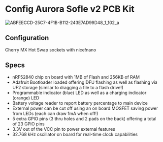 # Config Aurora Sofle v2 PCB Kit 

![ABFEECCD-25C7-4F1B-B112-243E7AD99D48_1_102_a](https://github.com/Traxmaxx/zmk-config/assets/320272/235f34a0-26d6-4285-a514-ffe47be3d2c8)

## Configuration
Cherry MX Hot Swap sockets with nice!nano

## Specs
- nRF52840 chip on board with 1MB of Flash and 256KB of RAM
- Adafruit Bootloader loaded offering DFU flashing as well as flashing via UF2 storage (similar to dragging a file to a flash drive!)
- Programmable indicator (blue) LED as well as a charging indicator (orange) LED
- Battery voltage reader to report battery percentage to main device
- External power can be cut off using an on board MOSFET saving power from LEDs (each can draw 1mA when off!)
- 5 extra GPIO pins (3 thru holes and 2 pads on the back) offering a total of 23 GPIO pins
- 3.3V out of the VCC pin to power external features
- 32.768 kHz oscillator on board for real-time clock capabilities
